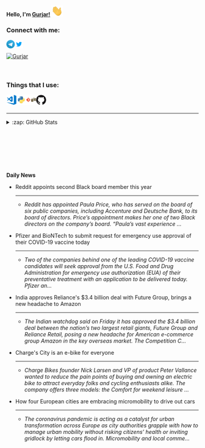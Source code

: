 #### Hello, I'm [Gurjar!](https://GurjarKing.github.io) <img src="https://raw.githubusercontent.com/ABSphreak/ABSphreak/master/gifs/Hi.gif" width="30px"></h2>


### Connect with me:

[<img align="left" alt="Gurjar | Telegram" width="22px" src="https://raw.githubusercontent.com/github/explore/80688e429a7d4ef2fca1e82350fe8e3517d3494d/topics/telegram/telegram.png" />][Telegram]
[<img align="left" alt="Gurjar | Twitter" width="22px" src="https://raw.githubusercontent.com/github/explore/80688e429a7d4ef2fca1e82350fe8e3517d3494d/topics/twitter/twitter.png" />][Twitter]
<br >
<br >
<a href="https://github.com/GurjarKing"><img src="https://komarev.com/ghpvc/?username=GurjarKing" alt="Gurjar" /></a> <br />
<br />
<br />
<!-- <br >

![](https://visitor-badge.glitch.me/badge?page_id=GurjarKing)

<br /> -->

### Things that I use:

[<img align="left" alt="Visual Studio Code" width="26px" src="https://raw.githubusercontent.com/github/explore/80688e429a7d4ef2fca1e82350fe8e3517d3494d/topics/visual-studio-code/visual-studio-code.png" />][VSCode]
[<img align="left" alt="Python" width="26px" src="https://raw.githubusercontent.com/github/explore/80688e429a7d4ef2fca1e82350fe8e3517d3494d/topics/python/python.png" />][Python]
[<img align="left" alt="Git" width="26px" src="https://raw.githubusercontent.com/github/explore/80688e429a7d4ef2fca1e82350fe8e3517d3494d/topics/git/git.png" />][Git]
[<img align="left" alt="GitHub" width="26px" src="https://raw.githubusercontent.com/github/explore/78df643247d429f6cc873026c0622819ad797942/topics/github/github.png" />][Github]

<br />
<br />

---
<details>
  <summary>:zap: GitHub Stats</summary>

<img align="left" alt="Gurjar's Github Stats" src="https://github-readme-stats.vercel.app/api?username=GurjarKing&show_icons=true&hide_border=true&count_private=true&include_all_commit=true&theme=algolia" />

</details>

<!-- ### 🔔 My latest tweet
<a href="https://twitter.com/Gurjar_King43" target="_blank">
	<img src="https://github.com/GurjarKing/GurjarKing/raw/master/tweet.png" width="70%" align="center" alt="Click to view on Twitter" title="My latest tweet, as an image"/>
</a> -->
<br>

<pre>

</pre>

<!-- **Quote of the hour:**

{qoth}

~ {qoth_author}
<pre>

</pre> -->
<br>
<pre>


</pre>
<strong>Daily News</strong>
  
  - Reddit appoints second Black board member this year
     <hr/>
     
      - *Reddit has appointed Paula Price, who has served on the board of six public companies, including Accenture and Deutsche Bank, to its board of directors. Price’s appointment makes her one of two Black directors on the company’s board. “Paula’s vast experience …*
     
  - Pfizer and BioNTech to submit request for emergency use approval of their COVID-19 vaccine today
      <hr/>
      
      - *Two of the companies behind one of the leading COVID-19 vaccine candidates will seek approval from the U.S. Food and Drug Administration for emergency use authorization (EUA) of their preventative treatment with an application to be delivered today. Pfizer an…*
      
  - India approves Reliance's $3.4 billion deal with Future Group, brings a new headache to Amazon
      <hr/>
      
      - *The Indian watchdog said on Friday it has approved the $3.4 billion deal between the nation’s two largest retail giants, Future Group and Reliance Retail, posing a new headache for American e-commerce group Amazon in the key overseas market. The Competition C…*
      
  - Charge's City is an e-bike for everyone
      <hr/>
      
      - *Charge Bikes founder Nick Larsen and VP of product Peter Vallance wanted to reduce the pain points of buying and owning an electric bike to attract everyday folks and cycling enthusiasts alike. The company offers three models: the Comfort for weekend leisure …*
       
  - How four European cities are embracing micromobility to drive out cars
      <hr/>
       
       - *The coronavirus pandemic is acting as a catalyst for urban transformation across Europe as city authorities grapple with how to manage urban mobility without risking citizens’ health or inviting gridlock by letting cars flood in. Micromobility and local comme…*
      

<br />

[VSCode]: https://code.visualstudio.com/
[Python]: https://www.python.org/
[Git]: https://git-scm.com/
[Github]: https://github.com/
[Telegram]: https://t.me/Gurjar_King/
[Twitter]: https://twitter.com/Gurjar_King43/
